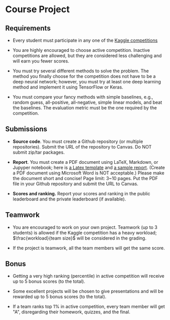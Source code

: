 Course Project
============



Requirements
---------

- Every student must participate in any one of the [Kaggle competitions](https://www.kaggle.com/competitions)

- You are highly encouraged to choose active competition. Inactive competitions are allowed, but they are considered less challenging and will earn you fewer scores.

- You must try several different methods to solve the problem. The method you finally choose for the competition does not have to be a deep neural network; however, you must try at least one deep learning method and implement it using TensorFlow or Keras.

- You must compare your fancy methods with simple baselines, e.g., random guess, all-positive, all-negative, simple linear models, and beat the baselines. The evaluation metric must be the one required by the competition.


Submissions
---------

- **Source code**. You must create a Github repository (or multiple repositories). Submit the URL of the repository to Canvas. Do NOT submit zip/tar packages.

- **Report**. You must create a PDF document using LaTeX, Markdown, or Jupyper notebook; here is [a Latex template](https://github.com/wangshusen/CS583A-2019Spring/tree/master/project/LatexTemplate) and [a sample report](https://github.com/wangshusen/CS583A-2019Spring/blob/master/project/LatexTemplate/project.pdf). (Create a PDF document using Microsoft Word is NOT acceptable.) Please make the document short and concise! Page limit: 3~10 pages. Put the PDF file in your Github repository and submit the URL to Canvas.

- **Scores and ranking.** Report your scores and ranking in the public leaderboard and the private leaderboard (if available).


Teamwork
---------

- You are encouraged to work on your own project. Teamwork (up to 3 students) is allowed if the Kaggle competition has a heavy workload; $\frac{workload}{team size}$ will be considered in the grading.

- If the project is teamwork, all the team members will get the same score.


Bonus
---------

- Getting a very high ranking (percentile) in active competition will receive up to 5 bonus scores (to the total).

- Some excellent projects will be chosen to give presentations and will be rewarded up to 5 bonus scores (to the total).

- If a team ranks top 1\% in active competition, every team member will get "A", disregarding their homework, quizzes, and the final.

